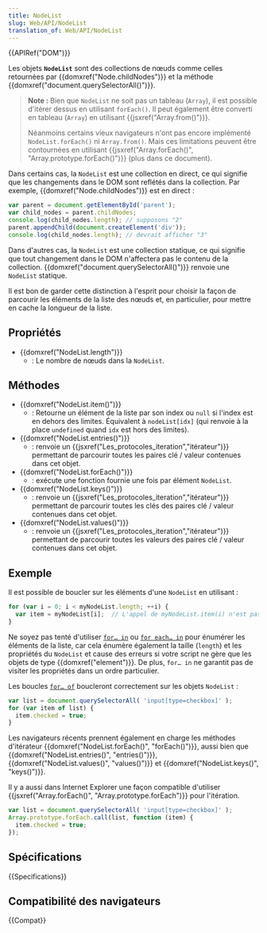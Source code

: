 ```yaml
---
title: NodeList
slug: Web/API/NodeList
translation_of: Web/API/NodeList
---
```


{{APIRef("DOM")}}

Les objets **`NodeList`** sont des collections de nœuds comme celles retournées par {{domxref("Node.childNodes")}} et la méthode {{domxref("document.querySelectorAll()")}}.

> **Note :** Bien que `NodeList` ne soit pas un tableau (`Array`), il est possible d'itérer dessus en utilisant `forEach()`. Il peut également être converti en tableau (`Array`) en utilisant {{jsxref("Array.from()")}}.
>
> Néanmoins certains vieux navigateurs n'ont pas encore implémenté `NodeList.forEach()` ni `Array.from()`. Mais ces limitations peuvent être contournées en utilisant {{jsxref("Array.forEach()", "Array.prototype.forEach()")}} (plus dans ce document).

Dans certains cas, la `NodeList` est une collection en direct, ce qui signifie que les changements dans le DOM sont reflétés dans la collection. Par exemple, {{domxref("Node.childNodes")}} est en direct :

```js
var parent = document.getElementById('parent');
var child_nodes = parent.childNodes;
console.log(child_nodes.length); // supposons "2"
parent.appendChild(document.createElement('div'));
console.log(child_nodes.length); // devrait afficher "3"
```

Dans d'autres cas, la `NodeList` est une collection statique, ce qui signifie que tout changement dans le DOM n'affectera pas le contenu de la collection. {{domxref("document.querySelectorAll()")}} renvoie une `NodeList` statique.

Il est bon de garder cette distinction à l'esprit pour choisir la façon de parcourir les éléments de la liste des nœuds et, en particulier, pour mettre en cache la longueur de la liste.

## Propriétés

- {{domxref("NodeList.length")}}
  - : Le nombre de nœuds dans la `NodeList`.

## Méthodes

- {{domxref("NodeList.item()")}}
  - : Retourne un élément de la liste par son index ou `null` si l'index est en dehors des limites. Équivalent à `nodeList[idx]` (qui renvoie à la place `undefined` quand `idx` est hors des limites).
- {{domxref("NodeList.entries()")}}
  - : renvoie un {{jsxref("Les_protocoles_iteration","itérateur")}} permettant de parcourir toutes les paires clé / valeur contenues dans cet objet.
- {{domxref("NodeList.forEach()")}}
  - : exécute une fonction fournie une fois par élément `NodeList`.
- {{domxref("NodeList.keys()")}}
  - : renvoie un {{jsxref("Les_protocoles_iteration","itérateur")}} permettant de parcourir toutes les clés des paires clé / valeur contenues dans cet objet.
- {{domxref("NodeList.values()")}}
  - : renvoie un {{jsxref("Les_protocoles_iteration","itérateur")}} permettant de parcourir toutes les valeurs des paires clé / valeur contenues dans cet objet.

## Exemple

Il est possible de boucler sur les éléments d'une `NodeList` en utilisant&nbsp;:

```js
for (var i = 0; i < myNodeList.length; ++i) {
  var item = myNodeList[i];  // L'appel de myNodeList.item(i) n'est pas nécessaire en JavaScript
}
```

Ne soyez pas tenté d'utiliser [`for… in`](/fr/docs/JavaScript/Reference/Instructions/for...in) ou [`for each… in`](/fr/docs/JavaScript/Reference/Instructions/for_each…in) pour énumérer les éléments de la liste, car cela énumère également la taille (`length`) et les propriétés du `NodeList` et cause des erreurs si votre script ne gère que les objets de type {{domxref("element")}}. De plus, `for… in` ne garantit pas de visiter les propriétés dans un ordre particulier.

Les boucles [`for… of`](/fr/docs/JavaScript/Référence_JavaScript/Instructions/for...of) boucleront correctement sur les objets `NodeList` :

```js
var list = document.querySelectorAll( 'input[type=checkbox]' );
for (var item of list) {
  item.checked = true;
}
```

Les navigateurs récents prennent également en charge les méthodes d'itérateur {{domxref("NodeList.forEach()", "forEach()")}}, aussi bien que {{domxref("NodeList.entries()", "entries()")}}, {{domxref("NodeList.values()", "values()")}} et {{domxref("NodeList.keys()", "keys()")}}.

Il y a aussi dans Internet Explorer une façon compatible d'utiliser {{jsxref("Array.forEach()", "Array.prototype.forEach")}} pour l'itération.

```js
var list = document.querySelectorAll( 'input[type=checkbox]' );
Array.prototype.forEach.call(list, function (item) {
  item.checked = true;
});
```

## Spécifications

{{Specifications}}

## Compatibilité des navigateurs

{{Compat}}

